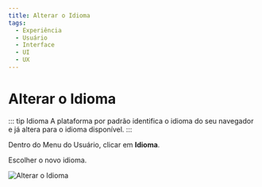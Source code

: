 ```yaml
---
title: Alterar o Idioma
tags:
  - Experiência
  - Usuário
  - Interface
  - UI
  - UX
---
```

# Alterar o Idioma

::: tip Idioma
A plataforma por padrão identifica o idioma do seu navegador e já altera para o idioma disponível.
:::

   Dentro do Menu do Usuário, clicar em **Idioma**.

   Escolher o novo idioma.

   ![Alterar o Idioma](https://cdn.phishx.io/phishx-docs/images/phishx_ui_language_01.webp)
